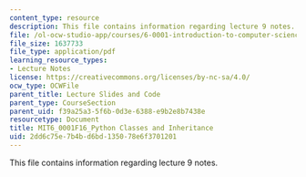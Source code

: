 ```yaml
---
content_type: resource
description: This file contains information regarding lecture 9 notes.
file: /ol-ocw-studio-app/courses/6-0001-introduction-to-computer-science-and-programming-in-python-fall-2016/2dd6c75e7b4bd6bd135078e6f3701201_MIT6_0001F16_Lec9.pdf
file_size: 1637733
file_type: application/pdf
learning_resource_types:
- Lecture Notes
license: https://creativecommons.org/licenses/by-nc-sa/4.0/
ocw_type: OCWFile
parent_title: Lecture Slides and Code
parent_type: CourseSection
parent_uid: f39a25a3-5f6b-0d3e-6388-e9b2e8b7438e
resourcetype: Document
title: MIT6_0001F16_Python Classes and Inheritance
uid: 2dd6c75e-7b4b-d6bd-1350-78e6f3701201
---
```

This file contains information regarding lecture 9 notes.